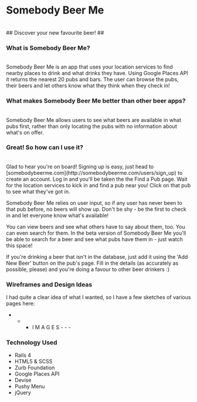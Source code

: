 # Somebody Beer Me #
<br>
## Discover your new favourite beer! ##

### What is Somebody Beer Me? ###
<br>
Somebody Beer Me is an app that uses your location services to find nearby places to drink and what drinks they have. Using Google Places API it returns the nearest 20 pubs and bars. The user can browse the pubs, their beers and let others know what they think when they check in!

### What makes Somebody Beer Me better than other beer apps? ###
<br>
Somebody Beer Me allows users to see what beers are available in what pubs first, rather than only locating the pubs with no information about what's on offer. 

### Great! So how can I use it? ###
<br>
Glad to hear you're on board! Signing up is easy, just head to [somebodybeerme.com](http://somebodybeerme.com/users/sign_up) to create an account. Log in and you'll be taken the the Find a Pub page. Wait for the location services to kick in and find a pub near you! Click on that pub to see what they've got in. 

Somebody Beer Me relies on user input, so if any user has never been to that pub before, no beers will show up. Don't be shy - be the first to check in and let everyone know what's available!

You can view beers and see what others have to say about them, too. You can even search for them. In the beta version of Somebody Beer Me you'll be able to search for a beer and see what pubs have them in - just watch this space!

If you're drinking a beer that isn't in the database, just add it using the 'Add New Beer' button on the pub's page. Fill in the details (as accurately as possible, please) and you're doing a favour to other beer drinkers :)

### Wireframes and Design Ideas ###
I had quite a clear idea of what I wanted, so I have a few sketches of various pages here:

  - - - I M A G E S - - -


### Technology Used ###

- Rails 4
- HTML5 & SCSS
- Zurb Foundation
- Google Places API
- Devise
- Pushy Menu
- jQuery
